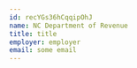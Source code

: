 ```yaml
---
id: recYGs36hCqqipOhJ
name: NC Department of Revenue
title: title
employer: employer
email: some email
---
```

